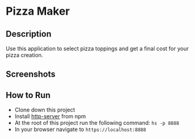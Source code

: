 # Pizza Maker

## Description
Use this application to select pizza toppings and get a final cost for your pizza creation.

## Screenshots


## How to Run
- Clone down this project
- Install [http-server](https://www.npmjs.com/package/http-server) from npm
- At the root of this project run the following command: `hs -p 8888`
- In your browser navigate to `https://localhost:8888`


